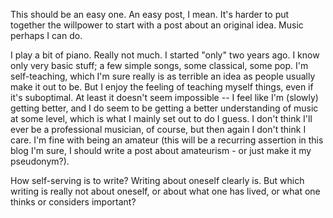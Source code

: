<!--
.. title: Music
.. slug: music
.. date: 2018-12-17 00:38:02 UTC+01:00
.. tags: music
.. category:
.. link: 
.. description: 
.. type: text
-->

This should be an easy one. An easy post, I mean. It's harder to put together the willpower to start with a post about an original idea. Music perhaps I can do.

I play a bit of piano. Really not much. I started "only" two years ago. I know only very basic stuff; a few simple songs, some classical, some pop. I'm self-teaching, which I'm sure really is as terrible an idea as people usually make it out to be. But I enjoy the feeling of teaching myself things, even if it's suboptimal. At least it doesn't seem impossible -- I feel like I'm (slowly) getting better, and I do seem to be getting a better understanding of music at some level, which is what I mainly set out to do I guess. I don't think I'll ever be a professional musician, of course, but then again I don't think I care. I'm fine with being an amateur (this will be a recurring assertion in this blog I'm sure, I should write a post about amateurism - or just make it my pseudonym?).

How self-serving is to write? Writing about oneself clearly is. But which writing is really not about oneself, or about what one has lived, or what one thinks or considers important?
